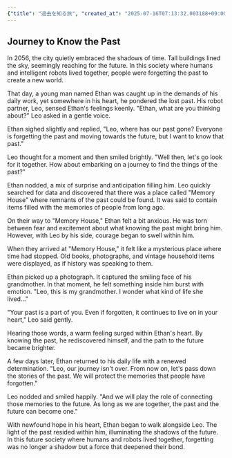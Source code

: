 ```yaml
---
{"title": "過去を知る旅", "created_at": "2025-07-16T07:13:32.003188+09:00", "pattern_id": 8, "pattern_name": "未来の忘却型", "year": 2056}
---
```


## Journey to Know the Past

In 2056, the city quietly embraced the shadows of time. Tall buildings lined the sky, seemingly reaching for the future. In this society where humans and intelligent robots lived together, people were forgetting the past to create a new world.

That day, a young man named Ethan was caught up in the demands of his daily work, yet somewhere in his heart, he pondered the lost past. His robot partner, Leo, sensed Ethan's feelings keenly. "Ethan, what are you thinking about?" Leo asked in a gentle voice.

Ethan sighed slightly and replied, "Leo, where has our past gone? Everyone is forgetting the past and moving towards the future, but I want to know that past."

Leo thought for a moment and then smiled brightly. "Well then, let's go look for it together. How about embarking on a journey to find the things of the past?"

Ethan nodded, a mix of surprise and anticipation filling him. Leo quickly searched for data and discovered that there was a place called "Memory House" where remnants of the past could be found. It was said to contain items filled with the memories of people from long ago.

On their way to "Memory House," Ethan felt a bit anxious. He was torn between fear and excitement about what knowing the past might bring him. However, with Leo by his side, courage began to swell within him.

When they arrived at "Memory House," it felt like a mysterious place where time had stopped. Old books, photographs, and vintage household items were displayed, as if history was speaking to them.

Ethan picked up a photograph. It captured the smiling face of his grandmother. In that moment, he felt something inside him burst with emotion. "Leo, this is my grandmother. I wonder what kind of life she lived..."

"Your past is a part of you. Even if forgotten, it continues to live on in your heart," Leo said gently.

Hearing those words, a warm feeling surged within Ethan's heart. By knowing the past, he rediscovered himself, and the path to the future became brighter.

A few days later, Ethan returned to his daily life with a renewed determination. "Leo, our journey isn't over. From now on, let's pass down the stories of the past. We will protect the memories that people have forgotten."

Leo nodded and smiled happily. "And we will play the role of connecting those memories to the future. As long as we are together, the past and the future can become one."

With newfound hope in his heart, Ethan began to walk alongside Leo. The light of the past resided within him, illuminating the shadows of the future. In this future society where humans and robots lived together, forgetting was no longer a shadow but a force that deepened their bond.
